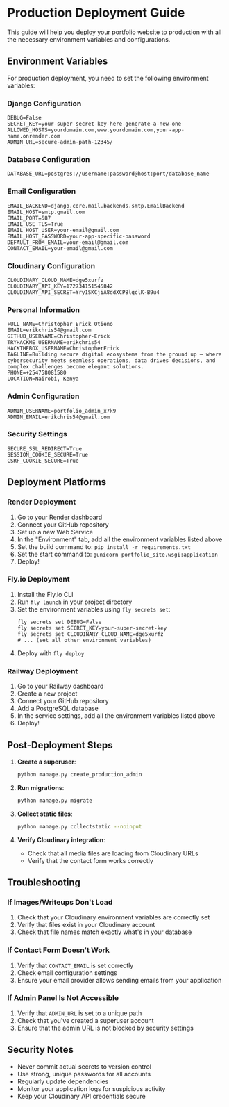 # Production Deployment Guide

This guide will help you deploy your portfolio website to production with all the necessary environment variables and configurations.

## Environment Variables

For production deployment, you need to set the following environment variables:

### Django Configuration
```
DEBUG=False
SECRET_KEY=your-super-secret-key-here-generate-a-new-one
ALLOWED_HOSTS=yourdomain.com,www.yourdomain.com,your-app-name.onrender.com
ADMIN_URL=secure-admin-path-12345/
```

### Database Configuration
```
DATABASE_URL=postgres://username:password@host:port/database_name
```

### Email Configuration
```
EMAIL_BACKEND=django.core.mail.backends.smtp.EmailBackend
EMAIL_HOST=smtp.gmail.com
EMAIL_PORT=587
EMAIL_USE_TLS=True
EMAIL_HOST_USER=your-email@gmail.com
EMAIL_HOST_PASSWORD=your-app-specific-password
DEFAULT_FROM_EMAIL=your-email@gmail.com
CONTACT_EMAIL=your-email@gmail.com
```

### Cloudinary Configuration
```
CLOUDINARY_CLOUD_NAME=dge5xurfz
CLOUDINARY_API_KEY=172734151545842
CLOUDINARY_API_SECRET=Yry1SKCjiA8ddXCP8lqclK-B9u4
```

### Personal Information
```
FULL_NAME=Christopher Erick Otieno
EMAIL=erikchris54@gmail.com
GITHUB_USERNAME=Christopher-Erick
TRYHACKME_USERNAME=erikchris54
HACKTHEBOX_USERNAME=ChristopherErick
TAGLINE=Building secure digital ecosystems from the ground up — where cybersecurity meets seamless operations, data drives decisions, and complex challenges become elegant solutions.
PHONE=+254758081580
LOCATION=Nairobi, Kenya
```

### Admin Configuration
```
ADMIN_USERNAME=portfolio_admin_x7k9
ADMIN_EMAIL=erikchris54@gmail.com
```

### Security Settings
```
SECURE_SSL_REDIRECT=True
SESSION_COOKIE_SECURE=True
CSRF_COOKIE_SECURE=True
```

## Deployment Platforms

### Render Deployment

1. Go to your Render dashboard
2. Connect your GitHub repository
3. Set up a new Web Service
4. In the "Environment" tab, add all the environment variables listed above
5. Set the build command to: `pip install -r requirements.txt`
6. Set the start command to: `gunicorn portfolio_site.wsgi:application`
7. Deploy!

### Fly.io Deployment

1. Install the Fly.io CLI
2. Run `fly launch` in your project directory
3. Set the environment variables using `fly secrets set`:
   ```
   fly secrets set DEBUG=False
   fly secrets set SECRET_KEY=your-super-secret-key
   fly secrets set CLOUDINARY_CLOUD_NAME=dge5xurfz
   # ... (set all other environment variables)
   ```
4. Deploy with `fly deploy`

### Railway Deployment

1. Go to your Railway dashboard
2. Create a new project
3. Connect your GitHub repository
4. Add a PostgreSQL database
5. In the service settings, add all the environment variables listed above
6. Deploy!

## Post-Deployment Steps

1. **Create a superuser**:
   ```bash
   python manage.py create_production_admin
   ```

2. **Run migrations**:
   ```bash
   python manage.py migrate
   ```

3. **Collect static files**:
   ```bash
   python manage.py collectstatic --noinput
   ```

4. **Verify Cloudinary integration**:
   - Check that all media files are loading from Cloudinary URLs
   - Verify that the contact form works correctly

## Troubleshooting

### If Images/Writeups Don't Load

1. Check that your Cloudinary environment variables are correctly set
2. Verify that files exist in your Cloudinary account
3. Check that file names match exactly what's in your database

### If Contact Form Doesn't Work

1. Verify that `CONTACT_EMAIL` is set correctly
2. Check email configuration settings
3. Ensure your email provider allows sending emails from your application

### If Admin Panel Is Not Accessible

1. Verify that `ADMIN_URL` is set to a unique path
2. Check that you've created a superuser account
3. Ensure that the admin URL is not blocked by security settings

## Security Notes

- Never commit actual secrets to version control
- Use strong, unique passwords for all accounts
- Regularly update dependencies
- Monitor your application logs for suspicious activity
- Keep your Cloudinary API credentials secure